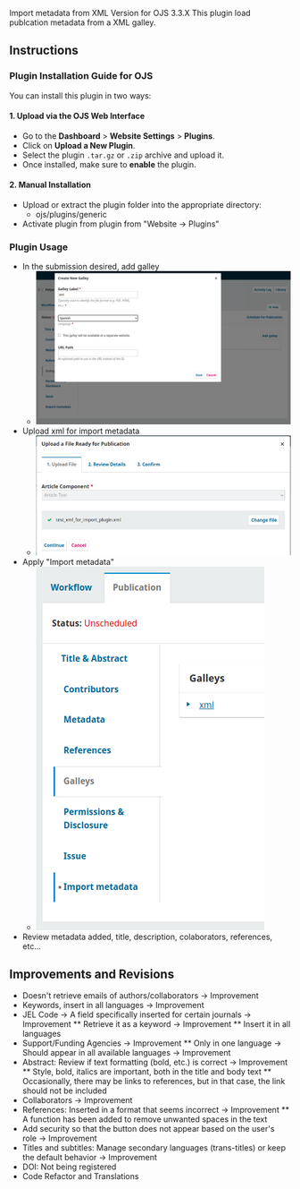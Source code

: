 Import metadata from XML
Version for OJS 3.3.X
This plugin load publcation metadata from a XML galley.


## Instructions
### Plugin Installation Guide for OJS

You can install this plugin in two ways:

#### 1. Upload via the OJS Web Interface
- Go to the **Dashboard** > **Website Settings** > **Plugins**.
- Click on **Upload a New Plugin**.
- Select the plugin `.tar.gz` or `.zip` archive and upload it.
- Once installed, make sure to **enable** the plugin.

#### 2. Manual Installation
- Upload or extract the plugin folder into the appropriate directory:
  - ojs/plugins/generic
- Activate plugin from plugin from "Website -> Plugins"

### Plugin Usage
* In the submission desired, add galley
    - ![Add galley](doc/img/submission_add_galley.png)
* Upload xml for import metadata
    - ![Xml galley](doc/img/submission_galley_add_xml.png)
* Apply "Import metadata"
    - ![Import metadata](doc/img/submission_import_metadata_button.png)
* Review metadata added, title, description, colaborators, references, etc...




## Improvements and Revisions
* Doesn't retrieve emails of authors/collaborators → Improvement
* Keywords, insert in all languages → Improvement
* JEL Code → A field specifically inserted for certain journals → Improvement
** Retrieve it as a keyword → Improvement
** Insert it in all languages
* Support/Funding Agencies → Improvement
** Only in one language → Should appear in all available languages → Improvement
* Abstract: Review if text formatting (bold, etc.) is correct → Improvement
** Style, bold, italics are important, both in the title and body text
** Occasionally, there may be links to references, but in that case, the link should not be included
* Collaborators → Improvement
* References: Inserted in a format that seems incorrect → Improvement
** A function has been added to remove unwanted spaces in the text
* Add security so that the button does not appear based on the user's role → Improvement
* Titles and subtitles: Manage secondary languages (trans-titles) or keep the default behavior → Improvement
* DOI: Not being registered
* Code Refactor and Translations
